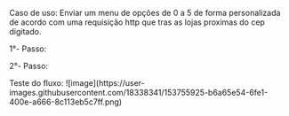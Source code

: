 Caso de uso: Enviar um menu de opções de 0 a 5 de forma personalizada de acordo com uma requisição http que tras as lojas proximas do cep digitado.

1°- Passo: 


2°- Passo:



<p>Teste do fluxo:
![image](https://user-images.githubusercontent.com/18338341/153755925-b6a65e54-6fe1-400e-a666-8c113eb5c7ff.png)
